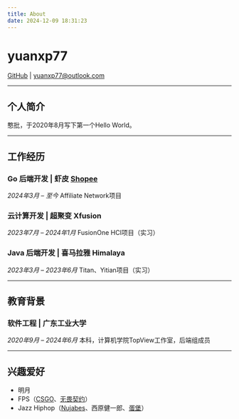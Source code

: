 ```yaml
---
title: About
date: 2024-12-09 18:31:23
---
```


# yuanxp77

[GitHub](https://github.com/yuanxp77) | yuanxp77@outlook.com

---

## 个人简介

憨批，于2020年8月写下第一个Hello World。

---

## 工作经历

### Go 后端开发 | 虾皮 [Shopee](https://shopee.cn/about)
*2024年3月 – 至今*
Affiliate Network项目

### 云计算开发 | 超聚变 Xfusion
*2023年7月 – 2024年1月*
FusionOne HCI项目（实习）

### Java 后端开发 | 喜马拉雅 Himalaya
*2023年3月 – 2023年6月*
Titan、Yitian项目（实习）

---

## 教育背景

### 软件工程 | 广东工业大学
*2020年9月 – 2024年6月*
本科，计算机学院TopView工作室，后端组成员

---

## 兴趣爱好

- 明月
- FPS（[CSGO](https://zh.wikipedia.org/wiki/反恐精英：全球攻势)、[无畏契约](https://zh.wikipedia.org/wiki/无畏契约)）
- Jazz Hiphop（[Nujabes](https://zh.wikipedia.org/wiki/Nujabes)、西原健一郎、[蛋堡](https://zh.wikipedia.org/wiki/蛋堡_(音樂人))）

